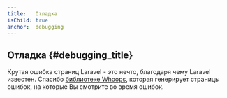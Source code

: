 ```yaml
---
title:   Отладка
isChild: true
anchor:  debugging
---
```


## Отладка {#debugging_title}

Крутая ошибка страниц Laravel - это нечто, благодаря чему Laravel известен. Спасибо [библиотеке Whoops][whoops-url], которая генерирует страницы ошибок, на которые Вы смотрите во время ошибок.

[whoops-url]:https://github.com/filp/whoops